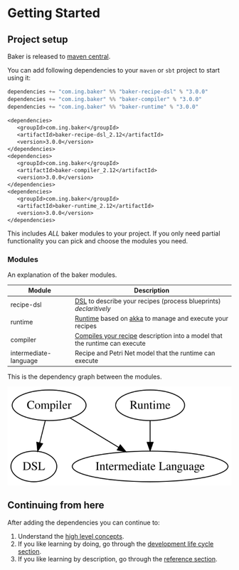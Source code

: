 # Getting Started

## Project setup

Baker is released to [maven central](https://search.maven.org/search?q=com.ing.baker).

You can add following dependencies to your `maven` or `sbt` project to start using it:

``` scala tab="Sbt"
dependencies += "com.ing.baker" %% "baker-recipe-dsl" % "3.0.0"
dependencies += "com.ing.baker" %% "baker-compiler" % "3.0.0"
dependencies += "com.ing.baker" %% "baker-runtime" % "3.0.0"
```

``` maven tab="Maven"
<dependencies>
   <groupId>com.ing.baker</groupId>
   <artifactId>baker-recipe-dsl_2.12</artifactId>
   <version>3.0.0</version>
</dependencies>
<dependencies>
   <groupId>com.ing.baker</groupId>
   <artifactId>baker-compiler_2.12</artifactId>
   <version>3.0.0</version>
</dependencies>
<dependencies>
   <groupId>com.ing.baker</groupId>
   <artifactId>baker-runtime_2.12</artifactId>
   <version>3.0.0</version>
</dependencies>

```

This includes *ALL* baker modules to your project. If you only need partial functionality you can pick and choose the modules you need.

### Modules

An explanation of the baker modules.

| Module | Description |
| --- | --- |
| recipe-dsl | [DSL](../reference/dsls) to describe your recipes (process blueprints) *declaritively* |
| runtime | [Runtime](../reference/runtime/) based on [akka](https://www.akka.io) to manage and execute your recipes |
| compiler | [Compiles your recipe](../reference/runtime/#recipecompilercompilerecipe) description into a model that the runtime can execute |
| intermediate-language | Recipe and Petri Net model that the runtime can execute |

This is the dependency graph between the modules.

![](../images/deps.svg)

## Continuing from here

After adding the dependencies you can continue to:

1. Understand the [high level concepts](../concepts).
2. If you like learning by doing, go through the [development life cycle section](../development-life-cycle/design-a-recipe).
3. If you like learning by description, go through the [reference section](../reference/main-abstractions).